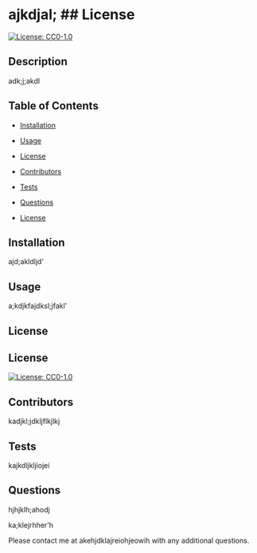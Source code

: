 # ajkdjal; ## License
[![License: CC0-1.0](https://licensebuttons.net/l/zero/1.0/80x15.png)](http://creativecommons.org/publicdomain/zero/1.0/)
## Description
adk;j;akdl

## Table of Contents

* [Installation](#installation)
* [Usage](#Usage)
* [License](#license)
* [Contributors](#contributors)
* [Tests](#tests)
* [Questions](#questions)

* [License](#license)
## Installation
ajd;akldljd'

## Usage
a;kdjkfajdksl;jfakl'

## License
## License
[![License: CC0-1.0](https://licensebuttons.net/l/zero/1.0/80x15.png)](http://creativecommons.org/publicdomain/zero/1.0/)

## Contributors
kadjkl;jdkljflkjlkj

## Tests
kajkdljkljiojei

## Questions
hjhjklh;ahodj  

ka;klejrhher'h  

Please contact me at akehjdklajreiohjeowih with any additional questions. 


